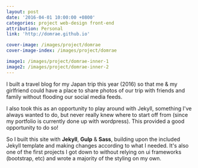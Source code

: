 ```yaml
---
layout: post
date: '2016-04-01 10:00:00 +0800'
categories: project web-design front-end
attribution: Personal
link: 'http://domrae.github.io'

cover-image: /images/project/domrae
cover-image-index: /images/project/domrae

image1: /images/project/domrae-inner-1
image2: /images/project/domrae-inner-2
---
```


I built a travel blog for my Japan trip this year (2016) so that me &amp; my girlfriend could have a place to share photos of our trip with friends and family without flooding our social media feeds.

I also took this as an opportunity to play around with Jekyll, something I've always wanted to do, but never really knew where to start off from (since my portfolio is currently done up with wordpress). This provided a good opportunity to do so!

So I built this site with **Jekyll**, **Gulp** & **Sass**, building upon the included Jekyll template and making changes according to what I needed. It's also one of the first projects I got down to without relying on ui frameworks (bootstrap, etc) and wrote a majority of the styling on my own.